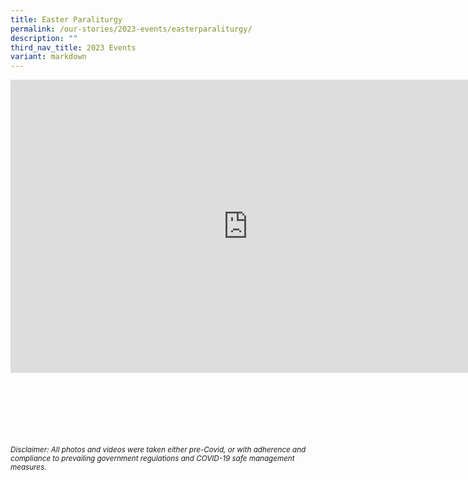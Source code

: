 ```yaml
---
title: Easter Paraliturgy
permalink: /our-stories/2023-events/easterparaliturgy/
description: ""
third_nav_title: 2023 Events
variant: markdown
---
```

<iframe src="https://docs.google.com/presentation/d/e/2PACX-1vS4Msc1ZrI6covZCTkWo1HuF4kzs19oTiMZSM1rGifKSvw3leWs4WcsJP2qKAUISnQKEMkLIoR8qCR1/embed?start=true&amp;loop=true&amp;delayms=3000" frameborder="0" height="469" width="760" allowfullscreen="true"></iframe>


<br><br><br><br><br><br>
<sup>_Disclaimer: All photos and videos were taken either pre-Covid, or with adherence and compliance to prevailing government regulations and COVID-19 safe management measures._</sup>